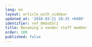 ```yaml
---
lang: en
layout: article_with_sidebar
updated_at: '2018-03-21 20:35 +0400'
identifier: ref_06GsE5l1
title: Becoming a vendor staff member
order: 100
published: false
---
```

## 

